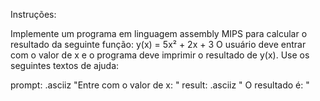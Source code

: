 Instruções:

Implemente um programa em linguagem assembly MIPS para calcular o resultado da seguinte função:
y(x) = 5x² + 2x + 3
O usuário deve entrar com o valor de x e o programa deve imprimir o resultado de y(x).
Use os seguintes textos de ajuda:

prompt: .asciiz "Entre com o valor de x: "
result: .asciiz " O resultado é: "
